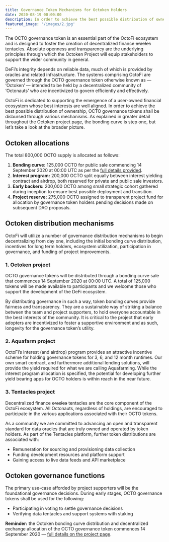 ```yaml
---
title: Governance Token Mechanisms for Octoken Holders
date: 2020-08-19 00:00:00
description: In order to achieve the best possible distribution of ownership, OCTO governance tokens shall be disbursed through various mechanisms.
featured_image: '/images/2.jpg'
---
```


The OCTO governance token is an essential part of the OctoFi ecosystem and is designed to foster the creation of decentralized finance <s>oracles</s> tentacles. Absolute openness and transparency are the underlying principles through which the Octoken Project will equip stakeholders to support the wider community in general.

DeFi’s integrity depends on reliable data, much of which is provided by oracles and related infrastructure. The systems comprising OctoFi are governed through the OCTO governance token otherwise known as — ‘Octoken’ — intended to be held by a decentralized community of ‘Octonauts’ who are incentivized to govern efficiently and effectively.

OctoFi is dedicated to supporting the emergence of a user-owned financial ecosystem whose best interests are well aligned. In order to achieve the best possible distribution of ownership, OCTO governance tokens shall be disbursed through various mechanisms. As explained in greater detail throughout the Octoken project page, the bonding curve is step one, but let’s take a look at the broader picture.

## Octoken allocations 

The total 800,000 OCTO supply is allocated as follows:

1. **Bonding curve:** 125,000 OCTO for public sale commencing 14 September 2020 at 00:00 UTC as per the [full details provided](/project/token).
2. **Interest program:** 200,000 OCTO split equally between interest yielding contract and airdrop, both reserved for private and public sale investors.
3. **Early backers:** 200,000 OCTO among small strategic cohort gathered during inception to ensure best possible deployment and transition.
4. **Project reserve:** 275,000 OCTO assigned to transparent project fund for allocation by governance token holders pending decisions made on subsequent DAO proposals.

## Octoken distribution mechanisms

OctoFi will utilize a number of governance distribution mechanisms to begin decentralizing from day one, including the initial bonding curve distribution, incentives for long term holders, ecosystem utilization, participation in governance, and funding of project improvements. 

### 1. Octoken project

OCTO governance tokens will be distributed through a bonding curve sale that commences 14 September 2020 at 00:00 UTC. A total of 125,000 tokens will be made available to participants and we welcome those who support the development of the DeFi ecosystem.

By distributing governance in such a way, token bonding curves provide fairness and transparency. They are a sustainable way of striking a balance between the team and project supporters, to hold everyone accountable in the best interests of the community. It is critical to the project that early adopters are incentivized to foster a supportive environment and as such, longevity for the governance token’s utility.

### 2. Aquafarm project

OctoFi’s interest (and airdrop) program provides an attractive incentive scheme for holding governance tokens for 3, 6, and 12 month runtimes. Our own smart contract, and furthermore additional lending solutions, will provide the yield required for what we are calling Aquafarming. While the interest program allocation is specified, the potential for developing further yield bearing apps for OCTO holders is within reach in the near future.

### 3. Tentacles project

Decentralized finance <s>oracles</s> tentacles are the core component of the OctoFi ecosystem. All Octonauts, regardless of holdings, are encouraged to participate in the various applications associated with their OCTO tokens. 

As a community we are committed to advancing an open and transparent standard for data oracles that are truly owned and operated by token holders. As part of the Tentacles platform, further token distributions are associated with:

* Remuneration for sourcing and provisioning data collection
* Funding development resources and platform support
* Gaining access to live data feeds and API marketplace

## Octoken governance functions

The primary use-case afforded by project supporters will be the foundational governance decisions. During early stages, OCTO governance tokens shall be used for the following:

* Participating in voting to settle governance decisions
* Verifying data tentacles and support systems with staking

**Reminder:** the Octoken bonding curve distribution and decentralized exchange allocation of the OCTO governance token commences 14 September 2020 — [full details on the project page](/project/token).
